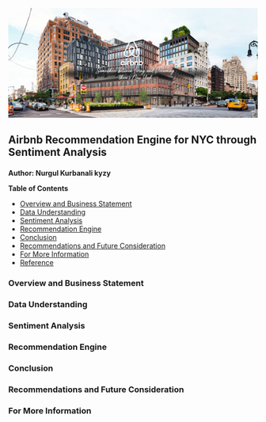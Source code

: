 ![](https://github.com/kamalova/Airbnb-Recommendation-Engine-NLP/blob/main/images/banner.png)
## **Airbnb Recommendation Engine for NYC through Sentiment Analysis**<p>
**Author: Nurgul Kurbanali kyzy**<p>
**Table of Contents**<p>
- [Overview and Business Statement]()
- [Data Understanding]()
- [Sentiment Analysis]()
- [Recommendation Engine]()
- [Conclusion]()
- [Recommendations and Future Consideration]()
- [For More Information]() 
- [Reference]()

### **Overview and Business Statement**
### **Data Understanding**
### **Sentiment Analysis**
### **Recommendation Engine**
### **Conclusion**
### **Recommendations and Future Consideration**
### **For More Information**
